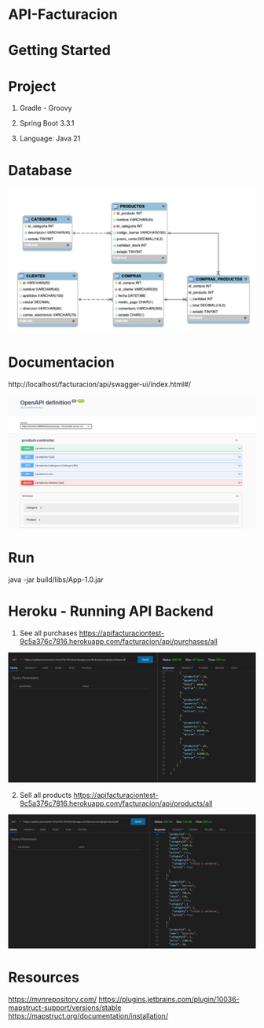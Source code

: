 # API-Facturacion

# Getting Started

# Project

1. Gradle - Groovy 

2. Spring Boot 3.3.1

3. Language: Java 21

# Database


![Database](Extra/Database.png)

# Documentacion

http://localhost/facturacion/api/swagger-ui/index.html#/

![http://localhost/facturacion/api/swagger-ui/index.html#/](Extra/Documentation.png)

# Run

java -jar build/libs/App-1.0.jar

# Heroku - Running API Backend

1. See all purchases
https://apifacturaciontest-9c5a376c7816.herokuapp.com/facturacion/api/purchases/all

![Purchases](Extra/purchases.png)

2. Sell all products
https://apifacturaciontest-9c5a376c7816.herokuapp.com/facturacion/api/products/all

![Products](Extra/Products.png)

# Resources

https://mvnrepository.com/
https://plugins.jetbrains.com/plugin/10036-mapstruct-support/versions/stable
https://mapstruct.org/documentation/installation/




